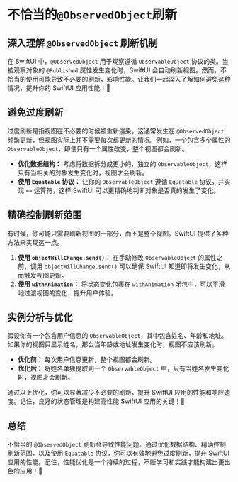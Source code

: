 ﻿# 不恰当的`@ObservedObject`刷新

## 深入理解 `@ObservedObject` 刷新机制

在 SwiftUI 中，`@ObservedObject` 用于观察遵循 `ObservableObject` 协议的类。当被观察对象的 `@Published` 属性发生变化时，SwiftUI 会自动刷新视图。然而，不恰当的使用可能导致不必要的刷新，影响性能。让我们一起深入了解如何避免这种情况，提升你的 SwiftUI 应用性能！🚀

## 避免过度刷新

过度刷新是指视图在不必要的时候被重新渲染。这通常发生在 `@ObservedObject` 频繁更新，但视图实际上并不需要每次都更新的情况。例如，一个包含多个属性的 `ObservableObject`，即使只有一个属性改变，整个视图都会刷新。

*   **优化数据结构：** 考虑将数据拆分成更小的、独立的 `ObservableObject`，这样只有当相关的对象发生变化时，视图才会刷新。
*   **使用 `Equatable` 协议：** 让你的 `ObservableObject` 遵循 `Equatable` 协议，并实现 `==` 运算符，这样 SwiftUI 可以更精确地判断对象是否真的发生了变化。

## 精确控制刷新范围

有时候，你可能只需要刷新视图的一部分，而不是整个视图。SwiftUI 提供了多种方法来实现这一点。

1.  **使用 `objectWillChange.send()`：** 在手动修改 `ObservableObject` 的属性之前，调用 `objectWillChange.send()` 可以确保 SwiftUI 知道即将发生变化，从而触发视图更新。
2.  **使用 `withAnimation`：** 将状态变化包裹在 `withAnimation` 闭包中，可以平滑地过渡视图的变化，提升用户体验。

## 实例分析与优化

假设你有一个包含用户信息的 `ObservableObject`，其中包含姓名、年龄和地址。如果你的视图只显示姓名，那么当年龄或地址发生变化时，视图不应该刷新。

*   **优化前：** 每次用户信息更新，整个视图都会刷新。
*   **优化后：** 将姓名单独提取到一个 `ObservableObject` 中，只有当姓名发生变化时，视图才会刷新。

通过以上优化，你可以显著减少不必要的刷新，提升 SwiftUI 应用的性能和响应速度。记住，良好的状态管理是构建高性能 SwiftUI 应用的关键！🎉

## 总结

不恰当的 `@ObservedObject` 刷新会导致性能问题。通过优化数据结构、精确控制刷新范围，以及使用 `Equatable` 协议，你可以有效地避免过度刷新，提升 SwiftUI 应用的性能。记住，性能优化是一个持续的过程，不断学习和实践才能构建出更出色的应用！💪



